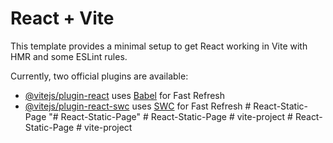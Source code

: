 # React + Vite

This template provides a minimal setup to get React working in Vite with HMR and some ESLint rules.

Currently, two official plugins are available:

- [@vitejs/plugin-react](https://github.com/vitejs/vite-plugin-react/blob/main/packages/plugin-react/README.md) uses [Babel](https://babeljs.io/) for Fast Refresh
- [@vitejs/plugin-react-swc](https://github.com/vitejs/vite-plugin-react-swc) uses [SWC](https://swc.rs/) for Fast Refresh
#   R e a c t - S t a t i c - P a g e  
 "# React-Static-Page" 
#   R e a c t - S t a t i c - P a g e  
 #   v i t e - p r o j e c t  
 #   R e a c t - S t a t i c - P a g e  
 #   v i t e - p r o j e c t  
 